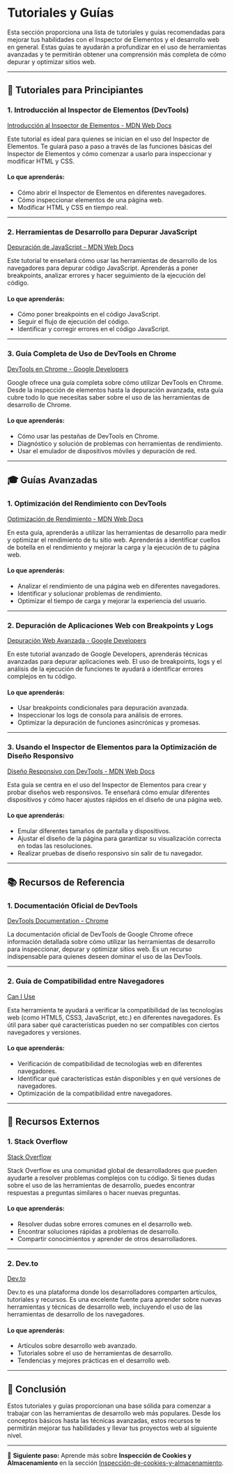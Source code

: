 # Tutoriales y Guías

Esta sección proporciona una lista de tutoriales y guías recomendadas para mejorar tus habilidades con el Inspector de Elementos y el desarrollo web en general. Estas guías te ayudarán a profundizar en el uso de herramientas avanzadas y te permitirán obtener una comprensión más completa de cómo depurar y optimizar sitios web.

---

## 📘 Tutoriales para Principiantes

### 1. **Introducción al Inspector de Elementos (DevTools)**
[Introducción al Inspector de Elementos - MDN Web Docs](https://developer.mozilla.org/en-US/docs/Tools/Inspector)

Este tutorial es ideal para quienes se inician en el uso del Inspector de Elementos. Te guiará paso a paso a través de las funciones básicas del Inspector de Elementos y cómo comenzar a usarlo para inspeccionar y modificar HTML y CSS.

#### Lo que aprenderás:
- Cómo abrir el Inspector de Elementos en diferentes navegadores.
- Cómo inspeccionar elementos de una página web.
- Modificar HTML y CSS en tiempo real.

---

### 2. **Herramientas de Desarrollo para Depurar JavaScript**
[Depuración de JavaScript - MDN Web Docs](https://developer.mozilla.org/en-US/docs/Tools/Debugger)

Este tutorial te enseñará cómo usar las herramientas de desarrollo de los navegadores para depurar código JavaScript. Aprenderás a poner breakpoints, analizar errores y hacer seguimiento de la ejecución del código.

#### Lo que aprenderás:
- Cómo poner breakpoints en el código JavaScript.
- Seguir el flujo de ejecución del código.
- Identificar y corregir errores en el código JavaScript.

---

### 3. **Guía Completa de Uso de DevTools en Chrome**
[DevTools en Chrome - Google Developers](https://developer.chrome.com/docs/devtools/)

Google ofrece una guía completa sobre cómo utilizar DevTools en Chrome. Desde la inspección de elementos hasta la depuración avanzada, esta guía cubre todo lo que necesitas saber sobre el uso de las herramientas de desarrollo de Chrome.

#### Lo que aprenderás:
- Cómo usar las pestañas de DevTools en Chrome.
- Diagnóstico y solución de problemas con herramientas de rendimiento.
- Usar el emulador de dispositivos móviles y depuración de red.

---

## 🎓 Guías Avanzadas

### 1. **Optimización del Rendimiento con DevTools**
[Optimización de Rendimiento - MDN Web Docs](https://developer.mozilla.org/en-US/docs/Tools/Performance)

En esta guía, aprenderás a utilizar las herramientas de desarrollo para medir y optimizar el rendimiento de tu sitio web. Aprenderás a identificar cuellos de botella en el rendimiento y mejorar la carga y la ejecución de tu página web.

#### Lo que aprenderás:
- Analizar el rendimiento de una página web en diferentes navegadores.
- Identificar y solucionar problemas de rendimiento.
- Optimizar el tiempo de carga y mejorar la experiencia del usuario.

---

### 2. **Depuración de Aplicaciones Web con Breakpoints y Logs**
[Depuración Web Avanzada - Google Developers](https://developers.google.com/web/tools/chrome-devtools/javascript)

En este tutorial avanzado de Google Developers, aprenderás técnicas avanzadas para depurar aplicaciones web. El uso de breakpoints, logs y el análisis de la ejecución de funciones te ayudará a identificar errores complejos en tu código.

#### Lo que aprenderás:
- Usar breakpoints condicionales para depuración avanzada.
- Inspeccionar los logs de consola para análisis de errores.
- Optimizar la depuración de funciones asincrónicas y promesas.

---

### 3. **Usando el Inspector de Elementos para la Optimización de Diseño Responsivo**
[Diseño Responsivo con DevTools - MDN Web Docs](https://developer.mozilla.org/en-US/docs/Tools/Responsive_design_mode)

Esta guía se centra en el uso del Inspector de Elementos para crear y probar diseños web responsivos. Te enseñará cómo emular diferentes dispositivos y cómo hacer ajustes rápidos en el diseño de una página web.

#### Lo que aprenderás:
- Emular diferentes tamaños de pantalla y dispositivos.
- Ajustar el diseño de la página para garantizar su visualización correcta en todas las resoluciones.
- Realizar pruebas de diseño responsivo sin salir de tu navegador.

---

## 📚 Recursos de Referencia

### 1. **Documentación Oficial de DevTools**
[DevTools Documentation - Chrome](https://developer.chrome.com/docs/devtools/)

La documentación oficial de DevTools de Google Chrome ofrece información detallada sobre cómo utilizar las herramientas de desarrollo para inspeccionar, depurar y optimizar sitios web. Es un recurso indispensable para quienes deseen dominar el uso de las DevTools.

---

### 2. **Guía de Compatibilidad entre Navegadores**
[Can I Use](https://caniuse.com/)

Esta herramienta te ayudará a verificar la compatibilidad de las tecnologías web (como HTML5, CSS3, JavaScript, etc.) en diferentes navegadores. Es útil para saber qué características pueden no ser compatibles con ciertos navegadores y versiones.

#### Lo que aprenderás:
- Verificación de compatibilidad de tecnologías web en diferentes navegadores.
- Identificar qué características están disponibles y en qué versiones de navegadores.
- Optimización de la compatibilidad entre navegadores.

---

## 🔗 Recursos Externos

### 1. **Stack Overflow**
[Stack Overflow](https://stackoverflow.com/)

Stack Overflow es una comunidad global de desarrolladores que pueden ayudarte a resolver problemas complejos con tu código. Si tienes dudas sobre el uso de las herramientas de desarrollo, puedes encontrar respuestas a preguntas similares o hacer nuevas preguntas.

#### Lo que aprenderás:
- Resolver dudas sobre errores comunes en el desarrollo web.
- Encontrar soluciones rápidas a problemas de desarrollo.
- Compartir conocimientos y aprender de otros desarrolladores.

---

### 2. **Dev.to**
[Dev.to](https://dev.to/)

Dev.to es una plataforma donde los desarrolladores comparten artículos, tutoriales y recursos. Es una excelente fuente para aprender sobre nuevas herramientas y técnicas de desarrollo web, incluyendo el uso de las herramientas de desarrollo de los navegadores.

#### Lo que aprenderás:
- Artículos sobre desarrollo web avanzado.
- Tutoriales sobre el uso de herramientas de desarrollo.
- Tendencias y mejores prácticas en el desarrollo web.

---

## 🏁 Conclusión

Estos tutoriales y guías proporcionan una base sólida para comenzar a trabajar con las herramientas de desarrollo web más populares. Desde los conceptos básicos hasta las técnicas avanzadas, estos recursos te permitirán mejorar tus habilidades y llevar tus proyectos web al siguiente nivel.

---

🎯 **Siguiente paso:** Aprende más sobre **Inspección de Cookies y Almacenamiento** en la sección [Inspección-de-cookies-y-almacenamiento](../../Herramientas-Avanzadas/Inspección-de-cookies-y-almacenamiento.md).
